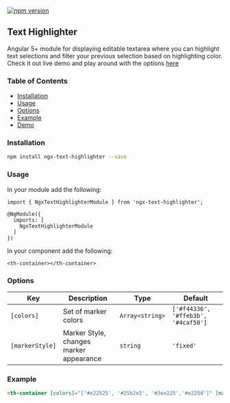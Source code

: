 [![npm version](https://badge.fury.io/js/ngx-text-highlighter.svg)](https://badge.fury.io/js/ngx-text-highlighter)

## Text Highlighter

Angular 5+ module for displaying editable textarea where you can highlight text selections and filter your previous selection based on highlighting color. Check it out live demo and play around with the options [here](https://mmounirf.github.io/ngx-text-highlighter/)

### Table of Contents

* [Installation](#installation)
* [Usage](#usage)
* [Options](#options)
* [Example](#example)
* [Demo](https://mmounirf.github.io/ngx-text-highlighter/)

### Installation

```bash
npm install ngx-text-highlighter --save
```

### Usage

In your module add the following:
```
import { NgxTextHighlighterModule } from 'ngx-text-highlighter';

@NgModule({
  imports: [
    NgxTextHighlighterModule
  ]
})
```

In your component add the following:
```
<th-container></th-container>
```

### Options

| Key | Description | Type | Default |
| ----- | ----- | ----- | ----- |
| ```[colors]``` | Set of marker colors | ```Array<string>``` | ```['#f44336', '#ffeb3b', '#4caf50']``` |
| ```[markerStyle]``` | Marker Style, changes marker appearance | ```string``` | ```'fixed'```

### Example

```html
<th-container [colors]="['#e22525', '#25b2e2', '#3ee225','#e225d']" [markerStyle]="'float'"></th-container>
```
